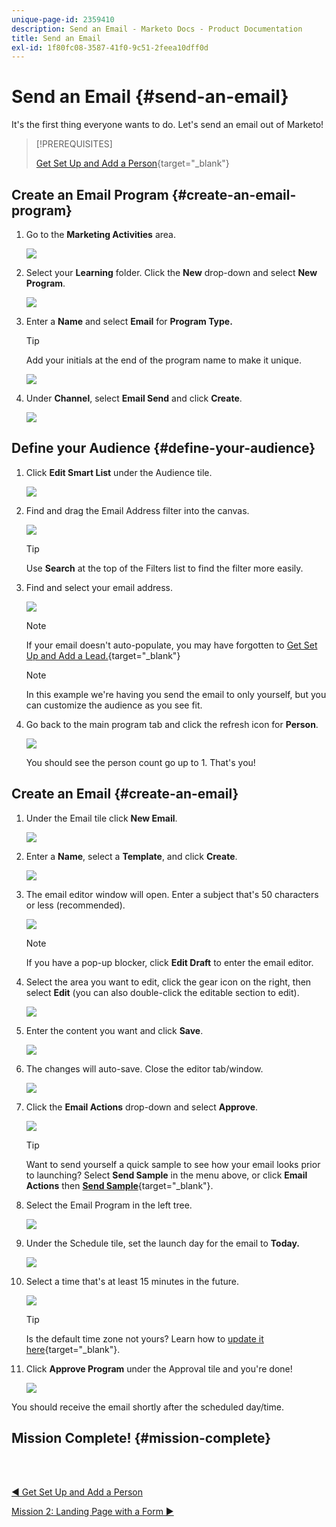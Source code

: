 ```yaml
---
unique-page-id: 2359410
description: Send an Email - Marketo Docs - Product Documentation
title: Send an Email
exl-id: 1f80fc08-3587-41f0-9c51-2feea10dff0d
---
```

# Send an Email {#send-an-email}

It's the first thing everyone wants to do. Let's send an email out of Marketo!

>[!PREREQUISITES]
>
>[Get Set Up and Add a Person](/help/marketo/getting-started/quick-wins/get-set-up-and-add-a-person.md){target="_blank"}

## Create an Email Program {#create-an-email-program}

1. Go to the **Marketing Activities** area.

   ![](assets/one-1.png)

1. Select your **Learning** folder. Click the **New** drop-down and select **New Program**.

   ![](assets/two-1.png)

1. Enter a **Name** and select **Email** for **Program Type.**

   >[!TIP]
   >
   >Add your initials at the end of the program name to make it unique.

   ![](assets/three.png)

1. Under **Channel**, select **Email Send** and click **Create**.

   ![](assets/image2015-3-2-16-3a25-3a18.png)

## Define your Audience {#define-your-audience}

1. Click **Edit Smart List** under the Audience tile.

   ![](assets/five.png)

1. Find and drag the Email Address filter into the canvas.

   ![](assets/six.png)

   >[!TIP]
   >
   >Use **Search** at the top of the Filters list to find the filter more easily.

1. Find and select your email address.

   ![](assets/seven-1.png)

   >[!NOTE]
   >
   >If your email doesn't auto-populate, you may have forgotten to [Get Set Up and Add a Lead.](/help/marketo/getting-started/quick-wins/get-set-up-and-add-a-person.md){target="_blank"}

   >[!NOTE]
   >
   >In this example we're having you send the email to only yourself, but you can customize the audience as you see fit.

1. Go back to the main program tab and click the refresh icon for **Person**.

   ![](assets/refresh-icon.png)

   You should see the person count go up to 1. That's you!

## Create an Email {#create-an-email}

1. Under the Email tile click **New Email**.

   ![](assets/image2014-9-8-15-3a10-3a47.png)

1. Enter a **Name**, select a **Template**, and click **Create**.

   ![](assets/ten-1.png)

1. The email editor window will open. Enter a subject that's 50 characters or less (recommended).

   ![](assets/eleven.png)

   >[!NOTE]
   >
   >If you have a pop-up blocker, click **Edit Draft** to enter the email editor.

1. Select the area you want to edit, click the gear icon on the right, then select **Edit** (you can also double-click the editable section to edit).

   ![](assets/twelve.png)

1. Enter the content you want and click **Save**.

   ![](assets/thirteen.png)

1. The changes will auto-save. Close the editor tab/window.

   ![](assets/fourteen.png)

1. Click the **Email Actions** drop-down and select **Approve**.

   ![](assets/fifteen.png)

   >[!TIP]
   >
   >Want to send yourself a quick sample to see how your email looks prior to launching? Select **Send Sample** in the menu above, or click **Email Actions** then [**Send Sample**](/help/marketo/product-docs/email-marketing/general/creating-an-email/send-a-sample-email.md){target="_blank"}.

1. Select the Email Program in the left tree.

   ![](assets/sixteen.png)

1. Under the Schedule tile, set the launch day for the email to **Today.**

   ![](assets/image2014-9-8-15-3a13-3a11.png)

1. Select a time that's at least 15 minutes in the future.

   ![](assets/image2014-9-8-15-3a13-3a25.png)

   >[!TIP]
   >
   >Is the default time zone not yours? Learn how to [update it here](/help/marketo/product-docs/administration/settings/select-your-language-locale-and-time-zone.md){target="_blank"}.

1. Click **Approve Program** under the Approval tile and you're done!

   ![](assets/image2014-9-8-15-3a13-3a34.png)

You should receive the email shortly after the scheduled day/time.

## Mission Complete! {#mission-complete}

<br>&nbsp;

[◄ Get Set Up and Add a Person](/help/marketo/getting-started/quick-wins/get-set-up-and-add-a-person.md)

[Mission 2: Landing Page with a Form ►](/help/marketo/getting-started/quick-wins/landing-page-with-a-form.md)

